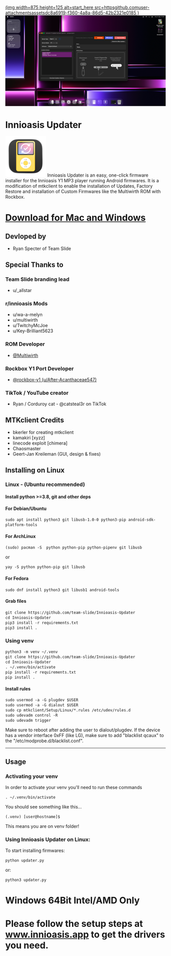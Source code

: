 [(img width=875 height=125 alt=start_here src=httpsgithub.comuser-attachmentsassetsdc8a6919-f360-4a8a-86d5-42b2321e0185 )](httpsinnioasis.appinstallguide.html)
<img src="mtkclient/gui/images/screenshot.jpg" alt="Innioasis Updater Screenshot"/>

# Innioasis Updater
<img src="mtkclient/gui/images/icon.png" alt="Innioasis Updater Icon" width="128"/>
Innioasis Updater is an easy, one-click firmware installer for the Innioasis Y1 MP3 player running Android firmwares. It is a modification of mtkclient to enable the installation of Updates, Factory Restore and installation of Custom Firmwares like the Multiwirth ROM with Rockbox.

# [Download for Mac and Windows](https://innioasis.app)



## Devloped by
- Ryan Specter of Team Slide

## Special Thanks to

### Team Slide branding lead
- u/_allstar
  
### r/innioasis Mods
- u/wa-a-melyn
- u/multiwirth
- u/TwitchyMcJoe
- u/Key-Brilliant5623

### ROM Developer
 - [@Multiwirth](https://www.github.com/multiwirth)

### Rockbox Y1 Port Developer
 - [@rockbox-y1 (u/After-Acanthaceae547)](https://www.github.com/rockbox-y1)
### TikTok / YouTube creator
- Ryan / Corduroy cat - @catsteal3r on TikTok
  
## MTKclient Credits

- bkerler for creating mtkclient
- kamakiri [xyzz]
- linecode exploit [chimera]
- Chaosmaster
- Geert-Jan Kreileman (GUI, design & fixes)

## Installing on Linux

### Linux - (Ubuntu recommended)

#### Install python >=3.8, git and other deps

#### For Debian/Ubuntu
```
sudo apt install python3 git libusb-1.0-0 python3-pip android-sdk-platform-tools
```
#### For ArchLinux
```
(sudo) pacman -S  python python-pip python-pipenv git libusb
```
or
```
yay -S python python-pip git libusb
```

#### For Fedora
```
sudo dnf install python3 git libusb1 android-tools
```

#### Grab files
```
git clone https://github.com/team-slide/Innioasis-Updater
cd Innioasis-Updater
pip3 install -r requirements.txt
pip3 install .
```

### Using venv
```
python3 -m venv ~/.venv
git clone https://github.com/team-slide/Innioasis-Updater
cd Innioasis-Updater
. ~/.venv/bin/activate
pip install -r requirements.txt
pip install .
```

#### Install rules
```
sudo usermod -a -G plugdev $USER
sudo usermod -a -G dialout $USER
sudo cp mtkclient/Setup/Linux/*.rules /etc/udev/rules.d
sudo udevadm control -R
sudo udevadm trigger
```
Make sure to reboot after adding the user to dialout/plugdev. If the device
has a vendor interface 0xFF (like LG), make sure to add "blacklist qcaux" to
the "/etc/modprobe.d/blacklist.conf".

---------------------------------------------------------------------------------------------------------------
## Usage
### Activating your venv
In order to activate your venv you'll need to run these commands
```
. ~/.venv/bin/activate
```
You should see something like this...
```
(.venv) [user@hostname]$ 
```
This means you are on venv folder!

### Using Innioasis Updater on Linux:
To start installing firmwares:
```
python updater.py
```
or:
```
python3 updater.py
```





















# Windows 64Bit Intel/AMD Only 
# Please follow the setup steps at www.innioasis.app to get the drivers you need.
